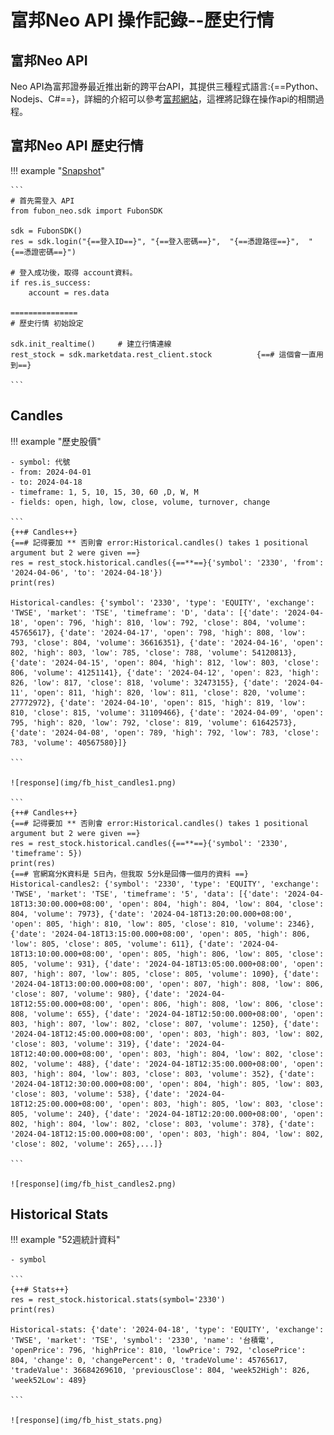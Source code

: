 # 富邦Neo API 操作記錄--歷史行情


## 富邦Neo API

Neo API為富邦證券最近推出新的跨平台API，其提供三種程式語言:{==Python、Nodejs、C#==}，詳細的介紹可以參考<a href="https://www.fbs.com.tw/TradeAPI/" target="_blank">富邦網站</a>，這裡將記錄在操作api的相關過程。


## 富邦Neo API 歷史行情

!!! example "<a href="https://www.fbs.com.tw/TradeAPI/docs/market-data/http-api/snapshot/quotes" target="_blank">Snapshot</a>"

    ```
    # 首先需登入 API
    from fubon_neo.sdk import FubonSDK
    
    sdk = FubonSDK()
    res = sdk.login("{==登入ID==}", "{==登入密碼==}",  "{==憑證路徑==}",  "{==憑證密碼==}")
    
    # 登入成功後，取得 account資料。
    if res.is_success:
        account = res.data

    ===============
    # 歷史行情 初始設定

    sdk.init_realtime()     # 建立行情連線
    rest_stock = sdk.marketdata.rest_client.stock          {==# 這個會一直用到==}
    
    ```

## Candles

!!! example "歷史股價"

    - symbol: 代號
    - from: 2024-04-01
    - to: 2024-04-18
    - timeframe: 1, 5, 10, 15, 30, 60 ,D, W, M
    - fields: open, high, low, close, volume, turnover, change

    ```
    {++# Candles++}
    {==# 記得要加 ** 否則會 error:Historical.candles() takes 1 positional argument but 2 were given ==}
    res = rest_stock.historical.candles({==**==}{'symbol': '2330', 'from': '2024-04-06', 'to': '2024-04-18'})
    print(res)

    Historical-candles: {'symbol': '2330', 'type': 'EQUITY', 'exchange': 'TWSE', 'market': 'TSE', 'timeframe': 'D', 'data': [{'date': '2024-04-18', 'open': 796, 'high': 810, 'low': 792, 'close': 804, 'volume': 45765617}, {'date': '2024-04-17', 'open': 798, 'high': 808, 'low': 793, 'close': 804, 'volume': 36616351}, {'date': '2024-04-16', 'open': 802, 'high': 803, 'low': 785, 'close': 788, 'volume': 54120813}, {'date': '2024-04-15', 'open': 804, 'high': 812, 'low': 803, 'close': 806, 'volume': 41251141}, {'date': '2024-04-12', 'open': 823, 'high': 826, 'low': 817, 'close': 818, 'volume': 32473155}, {'date': '2024-04-11', 'open': 811, 'high': 820, 'low': 811, 'close': 820, 'volume': 27772972}, {'date': '2024-04-10', 'open': 815, 'high': 819, 'low': 810, 'close': 815, 'volume': 31109466}, {'date': '2024-04-09', 'open': 795, 'high': 820, 'low': 792, 'close': 819, 'volume': 61642573}, {'date': '2024-04-08', 'open': 789, 'high': 792, 'low': 783, 'close': 783, 'volume': 40567580}]}
    
    ```
    
    ![response](img/fb_hist_candles1.png)

    ```
    {++# Candles++}
    {==# 記得要加 ** 否則會 error:Historical.candles() takes 1 positional argument but 2 were given ==}
    res = rest_stock.historical.candles({==**==}{'symbol': '2330', 'timeframe': 5})
    print(res)
    {==# 官網寫分K資料是 5日內，但我取 5分k是回傳一個月的資料 ==}
    Historical-candles2: {'symbol': '2330', 'type': 'EQUITY', 'exchange': 'TWSE', 'market': 'TSE', 'timeframe': '5', 'data': [{'date': '2024-04-18T13:30:00.000+08:00', 'open': 804, 'high': 804, 'low': 804, 'close': 804, 'volume': 7973}, {'date': '2024-04-18T13:20:00.000+08:00', 'open': 805, 'high': 810, 'low': 805, 'close': 810, 'volume': 2346}, {'date': '2024-04-18T13:15:00.000+08:00', 'open': 805, 'high': 806, 'low': 805, 'close': 805, 'volume': 611}, {'date': '2024-04-18T13:10:00.000+08:00', 'open': 805, 'high': 806, 'low': 805, 'close': 805, 'volume': 931}, {'date': '2024-04-18T13:05:00.000+08:00', 'open': 807, 'high': 807, 'low': 805, 'close': 805, 'volume': 1090}, {'date': '2024-04-18T13:00:00.000+08:00', 'open': 807, 'high': 808, 'low': 806, 'close': 807, 'volume': 980}, {'date': '2024-04-18T12:55:00.000+08:00', 'open': 806, 'high': 808, 'low': 806, 'close': 808, 'volume': 655}, {'date': '2024-04-18T12:50:00.000+08:00', 'open': 803, 'high': 807, 'low': 802, 'close': 807, 'volume': 1250}, {'date': '2024-04-18T12:45:00.000+08:00', 'open': 803, 'high': 803, 'low': 802, 'close': 803, 'volume': 319}, {'date': '2024-04-18T12:40:00.000+08:00', 'open': 803, 'high': 804, 'low': 802, 'close': 802, 'volume': 488}, {'date': '2024-04-18T12:35:00.000+08:00', 'open': 803, 'high': 804, 'low': 803, 'close': 803, 'volume': 352}, {'date': '2024-04-18T12:30:00.000+08:00', 'open': 804, 'high': 805, 'low': 803, 'close': 803, 'volume': 538}, {'date': '2024-04-18T12:25:00.000+08:00', 'open': 803, 'high': 805, 'low': 803, 'close': 805, 'volume': 240}, {'date': '2024-04-18T12:20:00.000+08:00', 'open': 802, 'high': 804, 'low': 802, 'close': 803, 'volume': 378}, {'date': '2024-04-18T12:15:00.000+08:00', 'open': 803, 'high': 804, 'low': 802, 'close': 802, 'volume': 265},...]}
    
    ```
    
    ![response](img/fb_hist_candles2.png)

## Historical Stats

!!! example "52週統計資料"

    - symbol

    ```
    {++# Stats++}
    res = rest_stock.historical.stats(symbol='2330')
    print(res)

    Historical-stats: {'date': '2024-04-18', 'type': 'EQUITY', 'exchange': 'TWSE', 'market': 'TSE', 'symbol': '2330', 'name': '台積電', 'openPrice': 796, 'highPrice': 810, 'lowPrice': 792, 'closePrice': 804, 'change': 0, 'changePercent': 0, 'tradeVolume': 45765617, 'tradeValue': 36684269610, 'previousClose': 804, 'week52High': 826, 'week52Low': 489}
    
    ```
    
    ![response](img/fb_hist_stats.png)
